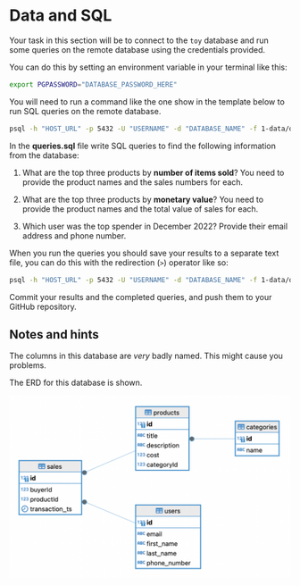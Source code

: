 # Data and SQL

Your task in this section will be to connect to the `toy` database and run some queries on the remote database using the credentials provided.

You can do this by setting an environment variable in your terminal like this:

```bash
export PGPASSWORD="DATABASE_PASSWORD_HERE"
```

You will need to run a command like the one show in the template below to run SQL queries on the remote database.

```bash
psql -h "HOST_URL" -p 5432 -U "USERNAME" -d "DATABASE_NAME" -f 1-data/queries.sql
```

In the **queries.sql** file write SQL queries to find the following information from the database:

1. What are the top three products by **number of items sold**? You need to provide the product names and the sales numbers for each.

2. What are the top three products by **monetary value**? You need to provide the product names and the total value of sales for each.

3. Which user was the top spender in December 2022? Provide their email address and phone number.

When you run the queries you should save your results to a separate text file, you can do this with the redirection (`>`) operator like so:

```bash
psql -h "HOST_URL" -p 5432 -U "USERNAME" -d "DATABASE_NAME" -f 1-data/queries.sql > query_output.txt
```

Commit your results and the completed queries, and push them to your GitHub repository.

## Notes and hints

The columns in this database are _very_ badly named. This might cause
you problems.

The ERD for this database is shown.

![image](./ERD.png)
